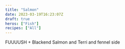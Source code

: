 ```yaml
---
title: "Salmon"
date: 2023-03-19T16:23:07Z
draft: true
heros: ["Fish"]
recipes: ["All"]
---
```


FUUUUSH + Blackend Salmon and Terri and fennel side